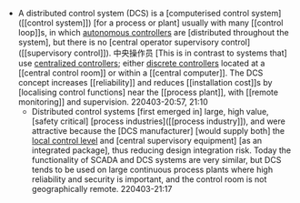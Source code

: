 - A distributed control system (DCS) is a [computerised control system]([[control system]]) [for a process or plant] usually with many [[control loop]]s, in which [autonomous controllers](((b5n_4wCn8))) are [distributed throughout the system], but there is no [central operator supervisory control]([[supervisory control]]). 中央操作员 [This is in contrast to systems that] use [centralized controllers](((lYwxlTOnQ))); either [discrete controllers](((hUjKMBTVR))) located at a [[central control room]] or within a [[central computer]]. The DCS concept increases [[reliability]] and reduces [[installation cost]]s by [localising control functions] near the [[process plant]], with [[remote monitoring]] and supervision.
220403-20:57, 21:10
    - Distributed control systems [first emerged in] large, high value, [safety critical] [process industries]([[process industry]]), and were attractive because the [DCS manufacturer] [would supply both] the [local control level](((HKv1q9AxM))) and [central supervisory equipment] [as an integrated package], thus reducing design integration risk. Today the functionality of SCADA and DCS systems are very similar, but DCS tends to be used on large continuous process plants where high reliability and security is important, and the control room is not geographically remote.
220403-21:17
